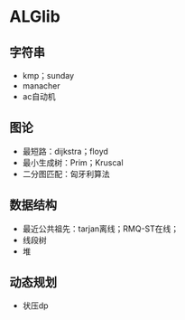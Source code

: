 # ALGlib

## 字符串
- kmp；sunday
- manacher
- ac自动机
## 图论
- 最短路：dijkstra；floyd
- 最小生成树：Prim；Kruscal
- 二分图匹配：匈牙利算法
## 数据结构
- 最近公共祖先：tarjan离线；RMQ-ST在线；
- 线段树
- 堆
## 动态规划
- 状压dp
